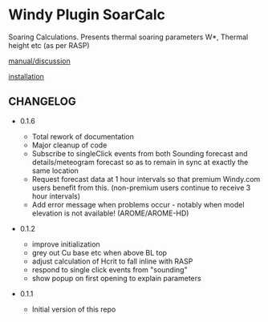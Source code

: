 # Windy Plugin SoarCalc

Soaring Calculations. Presents thermal soaring parameters W*, Thermal height etc (as per RASP)

[manual/discussion](/../docs/SoarCalc.md)

[installation](/../docs/Installation.md)

## CHANGELOG

- 0.1.6
  - Total rework of documentation
  - Major cleanup of code
  - Subscribe to singleClick events from both Sounding forecast and details/meteogram forecast so as to remain in sync at exactly the same location
  - Request forecast data at 1 hour intervals so that premium Windy.com users benefit from this.  (non-premium users continue to receive 3 hour intervals)
  - Add error message when problems occur - notably when model elevation is not available! (AROME/AROME-HD)

- 0.1.2
  - improve initialization
  - grey out Cu base etc when above BL top
  - adjust calculation of Hcrit to fall inline with RASP
  - respond to single click events from "sounding"
  - show popup on first opening to explain parameters

- 0.1.1
  - Initial version of this repo
